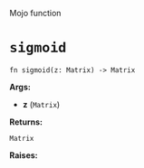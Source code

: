 Mojo function

# `sigmoid`

```mojo
fn sigmoid(z: Matrix) -> Matrix
```

**Args:**

- **z** (`Matrix`)

**Returns:**

`Matrix`

**Raises:**

